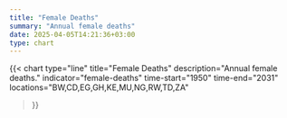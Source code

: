 ```yaml
---
title: "Female Deaths"
summary: "Annual female deaths"
date: 2025-04-05T14:21:36+03:00
type: chart
---
```


{{< chart
    type="line"
    title="Female Deaths"
    description="Annual female deaths."
    indicator="female-deaths"
    time-start="1950"
    time-end="2031"
    locations="BW,CD,EG,GH,KE,MU,NG,RW,TD,ZA"
>}}
